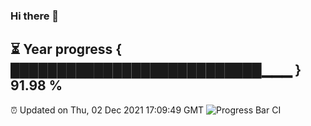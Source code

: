 ### Hi there 👋
⏳ Year progress { ███████████████████████████▁▁▁ } 91.98 %
---
⏰ Updated on Thu, 02 Dec 2021 17:09:49 GMT
![Progress Bar CI](https://github.com/liununu/liununu/workflows/Progress%20Bar%20CI/badge.svg)

